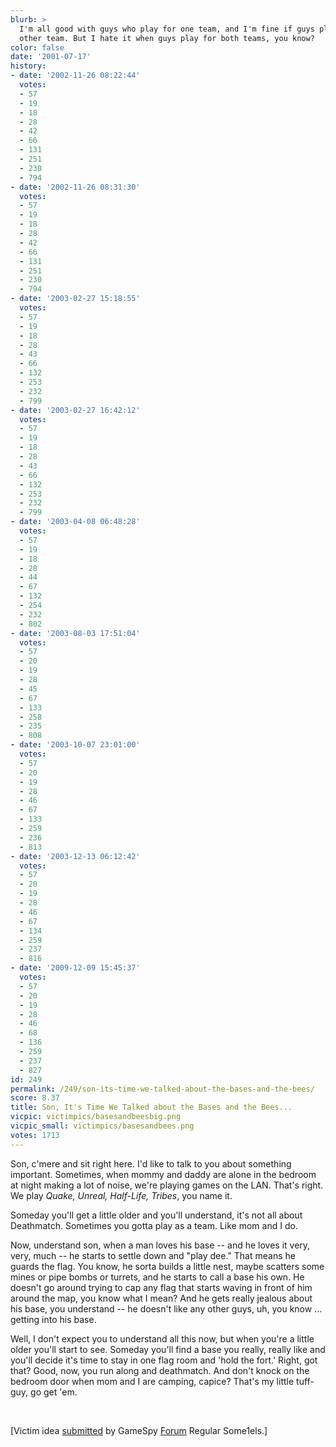 ```yaml
---
blurb: >
  I'm all good with guys who play for one team, and I'm fine if guys play for the
  other team. But I hate it when guys play for both teams, you know?
color: false
date: '2001-07-17'
history:
- date: '2002-11-26 08:22:44'
  votes:
  - 57
  - 19
  - 18
  - 28
  - 42
  - 66
  - 131
  - 251
  - 230
  - 794
- date: '2002-11-26 08:31:30'
  votes:
  - 57
  - 19
  - 18
  - 28
  - 42
  - 66
  - 131
  - 251
  - 230
  - 794
- date: '2003-02-27 15:18:55'
  votes:
  - 57
  - 19
  - 18
  - 28
  - 43
  - 66
  - 132
  - 253
  - 232
  - 799
- date: '2003-02-27 16:42:12'
  votes:
  - 57
  - 19
  - 18
  - 28
  - 43
  - 66
  - 132
  - 253
  - 232
  - 799
- date: '2003-04-08 06:48:28'
  votes:
  - 57
  - 19
  - 18
  - 28
  - 44
  - 67
  - 132
  - 254
  - 232
  - 802
- date: '2003-08-03 17:51:04'
  votes:
  - 57
  - 20
  - 19
  - 28
  - 45
  - 67
  - 133
  - 258
  - 235
  - 808
- date: '2003-10-07 23:01:00'
  votes:
  - 57
  - 20
  - 19
  - 28
  - 46
  - 67
  - 133
  - 259
  - 236
  - 813
- date: '2003-12-13 06:12:42'
  votes:
  - 57
  - 20
  - 19
  - 28
  - 46
  - 67
  - 134
  - 259
  - 237
  - 816
- date: '2009-12-09 15:45:37'
  votes:
  - 57
  - 20
  - 19
  - 28
  - 46
  - 68
  - 136
  - 259
  - 237
  - 827
id: 249
permalink: /249/son-its-time-we-talked-about-the-bases-and-the-bees/
score: 8.37
title: Son, It's Time We Talked about the Bases and the Bees...
vicpic: victimpics/basesandbeesbig.png
vicpic_small: victimpics/basesandbees.png
votes: 1713
---
```


Son, c'mere and sit right here. I'd like to talk to you about something
important. Sometimes, when mommy and daddy are alone in the bedroom at
night making a lot of noise, we're playing games on the LAN. That's
right. We play *Quake, Unreal, Half-Life, Tribes*, you name it.

Someday you'll get a little older and you'll understand, it's not all
about Deathmatch. Sometimes you gotta play as a team. Like mom and I do.

Now, understand son, when a man loves his base -- and he loves it very,
very, much -- he starts to settle down and "play dee." That means he
guards the flag. You know, he sorta builds a little nest, maybe scatters
some mines or pipe bombs or turrets, and he starts to call a base his
own. He doesn't go around trying to cap any flag that starts waving in
front of him around the map, you know what I mean? And he gets really
jealous about his base, you understand -- he doesn't like any other
guys, uh, you know ... getting into his base.

Well, I don't expect you to understand all this now, but when you're a
little older you'll start to see. Someday you'll find a base you really,
really like and you'll decide it's time to stay in one flag room and
'hold the fort.' Right, got that? Good, now, you run along and
deathmatch. And don't knock on the bedroom door when mom and I are
camping, capice? That's my little tuff-guy, go get 'em.

&nbsp;

\[Victim idea [submitted](mailto:feedback@gamespy.com) by GameSpy
[Forum](http://web.archive.org/web/20010717000000/http://www.forumplanet.com/gamespy)
Regular Some1els.\]